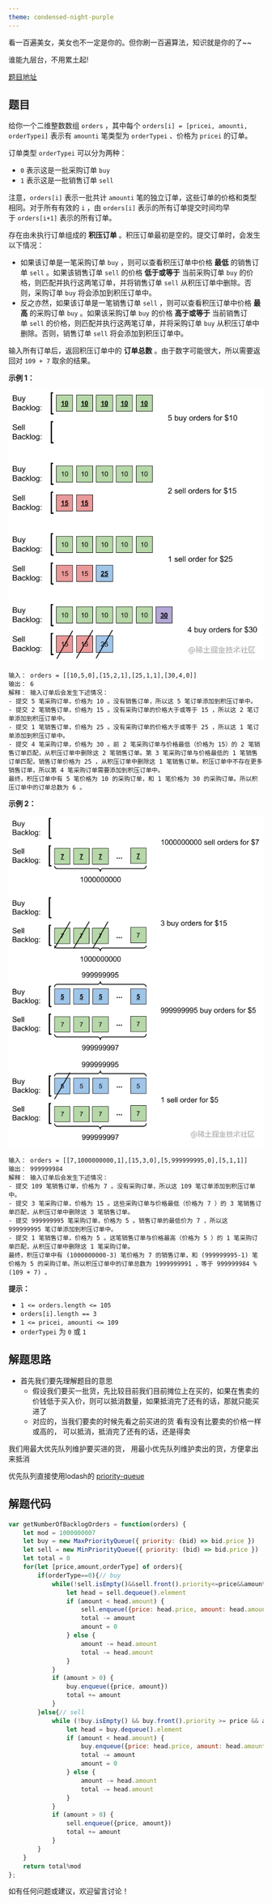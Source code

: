 ```yaml
---
theme: condensed-night-purple
---
```


看一百遍美女，美女也不一定是你的。但你刷一百遍算法，知识就是你的了~~

谁能九层台，不用累土起!

[题目地址](https://leetcode-cn.com/problems/number-of-orders-in-the-backlog/)

<!-- more -->


## 题目

给你一个二维整数数组 `orders` ，其中每个 `orders[i] = [pricei, amounti, orderTypei]` 表示有 `amounti` 笔类型为 `orderTypei` 、价格为 `pricei` 的订单。

订单类型 `orderTypei` 可以分为两种：

-   `0` 表示这是一批采购订单 `buy`
-   `1` 表示这是一批销售订单 `sell`

注意，`orders[i]` 表示一批共计 `amounti` 笔的独立订单，这些订单的价格和类型相同。对于所有有效的 `i` ，由 `orders[i]` 表示的所有订单提交时间均早于 `orders[i+1]` 表示的所有订单。

存在由未执行订单组成的 **积压订单** 。积压订单最初是空的。提交订单时，会发生以下情况：

-   如果该订单是一笔采购订单 `buy` ，则可以查看积压订单中价格 **最低** 的销售订单 `sell` 。如果该销售订单 `sell` 的价格 **低于或等于** 当前采购订单 `buy` 的价格，则匹配并执行这两笔订单，并将销售订单 `sell` 从积压订单中删除。否则，采购订单 `buy` 将会添加到积压订单中。
-   反之亦然，如果该订单是一笔销售订单 `sell` ，则可以查看积压订单中价格 **最高** 的采购订单 `buy` 。如果该采购订单 `buy` 的价格 **高于或等于** 当前销售订单 `sell` 的价格，则匹配并执行这两笔订单，并将采购订单 `buy` 从积压订单中删除。否则，销售订单 `sell` 将会添加到积压订单中。

输入所有订单后，返回积压订单中的 **订单总数** 。由于数字可能很大，所以需要返回对 `109 + 7` 取余的结果。

**示例 1：**


![image.png](1.png)

```
输入： orders = [[10,5,0],[15,2,1],[25,1,1],[30,4,0]]
输出： 6
解释： 输入订单后会发生下述情况：
- 提交 5 笔采购订单，价格为 10 。没有销售订单，所以这 5 笔订单添加到积压订单中。
- 提交 2 笔销售订单，价格为 15 。没有采购订单的价格大于或等于 15 ，所以这 2 笔订单添加到积压订单中。
- 提交 1 笔销售订单，价格为 25 。没有采购订单的价格大于或等于 25 ，所以这 1 笔订单添加到积压订单中。
- 提交 4 笔采购订单，价格为 30 。前 2 笔采购订单与价格最低（价格为 15）的 2 笔销售订单匹配，从积压订单中删除这 2 笔销售订单。第 3 笔采购订单与价格最低的 1 笔销售订单匹配，销售订单价格为 25 ，从积压订单中删除这 1 笔销售订单。积压订单中不存在更多销售订单，所以第 4 笔采购订单需要添加到积压订单中。
最终，积压订单中有 5 笔价格为 10 的采购订单，和 1 笔价格为 30 的采购订单。所以积压订单中的订单总数为 6 。
```

**示例 2：**


![image.png](2.png)

```
输入： orders = [[7,1000000000,1],[15,3,0],[5,999999995,0],[5,1,1]]
输出： 999999984
解释： 输入订单后会发生下述情况：
- 提交 109 笔销售订单，价格为 7 。没有采购订单，所以这 109 笔订单添加到积压订单中。
- 提交 3 笔采购订单，价格为 15 。这些采购订单与价格最低（价格为 7 ）的 3 笔销售订单匹配，从积压订单中删除这 3 笔销售订单。
- 提交 999999995 笔采购订单，价格为 5 。销售订单的最低价为 7 ，所以这 999999995 笔订单添加到积压订单中。
- 提交 1 笔销售订单，价格为 5 。这笔销售订单与价格最高（价格为 5 ）的 1 笔采购订单匹配，从积压订单中删除这 1 笔采购订单。
最终，积压订单中有 (1000000000-3) 笔价格为 7 的销售订单，和 (999999995-1) 笔价格为 5 的采购订单。所以积压订单中的订单总数为 1999999991 ，等于 999999984 % (109 + 7) 。
```

**提示：**

-   `1 <= orders.length <= 105`
-   `orders[i].length == 3`
-   `1 <= pricei, amounti <= 109`
-   `orderTypei` 为 `0` 或 `1`

## 解题思路

- 首先我们要先理解题目的意思
    - 假设我们要买一批货，先比较目前我们目前摊位上在买的，如果在售卖的价钱低于买入价，则可以抵消数量，如果抵消完了还有的话，那就只能买进了
    - 对应的，当我们要卖的时候先看之前买进的货 看有没有比要卖的价格一样或高的， 可以抵消，抵消完了还有的话，还是得卖
    
我们用最大优先队列维护要买进的货， 用最小优先队列维护卖出的货，方便拿出来抵消

优先队列直接使用lodash的 [priority-queue](https://github.com/datastructures-js/priority-queue)

## 解题代码

```js
var getNumberOfBacklogOrders = function(orders) {
    let mod = 1000000007
    let buy = new MaxPriorityQueue({ priority: (bid) => bid.price })
    let sell = new MinPriorityQueue({ priority: (bid) => bid.price })
    let total = 0
    for(let [price,amount,orderType] of orders){
        if(orderType==0){// buy
            while(!sell.isEmpty()&&sell.front().priority<=price&&amount>0){
                let head = sell.dequeue().element
                if (amount < head.amount) {
                    sell.enqueue({price: head.price, amount: head.amount - amount})
                    total -= amount
                    amount = 0
                } else {
                    amount -= head.amount
                    total -= head.amount
                }
            }
            if (amount > 0) {
                buy.enqueue({price, amount})
                total += amount
            }
        }else{// sell
            while (!buy.isEmpty() && buy.front().priority >= price && amount > 0)  {
                let head = buy.dequeue().element
                if (amount < head.amount) {
                    buy.enqueue({price: head.price, amount: head.amount - amount})
                    total -= amount
                    amount = 0
                } else {
                    amount -= head.amount
                    total -= head.amount
                }
            }
            if (amount > 0) {
                sell.enqueue({price, amount})
                total += amount
            }
        }
    }
    return total%mod
};
```

如有任何问题或建议，欢迎留言讨论！
